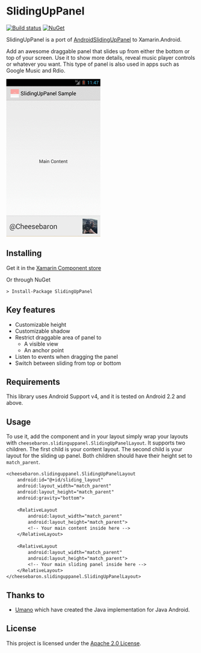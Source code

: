 SlidingUpPanel
==============

[![Build status](https://ci.appveyor.com/api/projects/status/fn6agb25m7awlqbh?svg=true)](https://ci.appveyor.com/project/Cheesebaron/slidinguppanel)
[![NuGet](https://img.shields.io/nuget/v/SlidingUpPanel.svg?maxAge=2592000)](https://www.nuget.org/packages/SlidingUpPanel/)

SlidingUpPanel is a port of [AndroidSlidingUpPanel](https://github.com/umano/AndroidSlidingUpPanel) to Xamarin.Android.

Add an awesome draggable panel that slides up from either the bottom or top of your screen. Use it to show more details, reveal music player controls or whatever you want. This type of panel is also used in apps such as Google Music and Rdio.



![animation](https://raw.githubusercontent.com/Cheesebaron/SlidingUpPanel/master/component/screenshots/animation.gif)

## Installing

Get it in the [Xamarin Component store](http://components.xamarin.com/view/slidinguppanel)

Or through NuGet

    > Install-Package SlidingUpPanel


## Key features

- Customizable height
- Customizable shadow
- Restrict draggable area of panel to 
    - A visible view
    - An anchor point
- Listen to events when dragging the panel
- Switch between sliding from top or bottom

## Requirements

This library uses Android Support v4, and it is tested on Android 2.2 and above.

## Usage

To use it, add the component and in your layout simply wrap your layouts with `cheesebaron.slidinguppanel.SlidingUpPanelLayout`. It supports two children. The first child is your content layout. The second child is your layout for the sliding up panel. Both children should have their height set to
`match_parent`.

```
<cheesebaron.slidinguppanel.SlidingUpPanelLayout
    android:id="@+id/sliding_layout"
    android:layout_width="match_parent"
    android:layout_height="match_parent"
    android:gravity="bottom">

    <RelativeLayout
        android:layout_width="match_parent"
        android:layout_height="match_parent">
        <!-- Your main content inside here -->
    </RelativeLayout>

    <RelativeLayout
        android:layout_width="match_parent"
        android:layout_height="match_parent">
        <!-- Your main sliding panel inside here -->
    </RelativeLayout>
</cheesebaron.slidinguppanel.SlidingUpPanelLayout>
```

## Thanks to

- [Umano](https://github.com/umano) which have created the Java implementation for Java Android.

## License

This project is licensed under the [Apache 2.0 License](https://raw.githubusercontent.com/Cheesebaron/SlidingUpPanel2/master/LICENSE).
